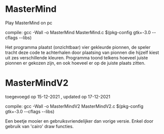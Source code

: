 # MasterMind
Play MasterMind on pc

compile: gcc -Wall -o MasterMind MasterMind.c $(pkg-config gtk+-3.0 --cflags --libs)

Het programma plaatst (onzichtbaar) vier gekleurde pionnen,
de speler tracht deze code te achterhalen door plaatsing van pionnen
die hijzelf kiest uit zes verschillende kleuren.
Programma toond telkens hoeveel juiste pionnen er gekozen zijn,
en ook hoeveel er op de juiste plaats zitten.


# MasterMindV2
toegevoegd op 15-12-2021 , updated op 17-12-2021

compile: gcc -Wall -o MasterMindV2 MasterMindV2.c $(pkg-config gtk+-3.0 --cflags --libs)

Een beetje mooier en gebruiksvriendelijker dan vorige versie. 
Enkel door gebruik van 'cairo' draw functies.
